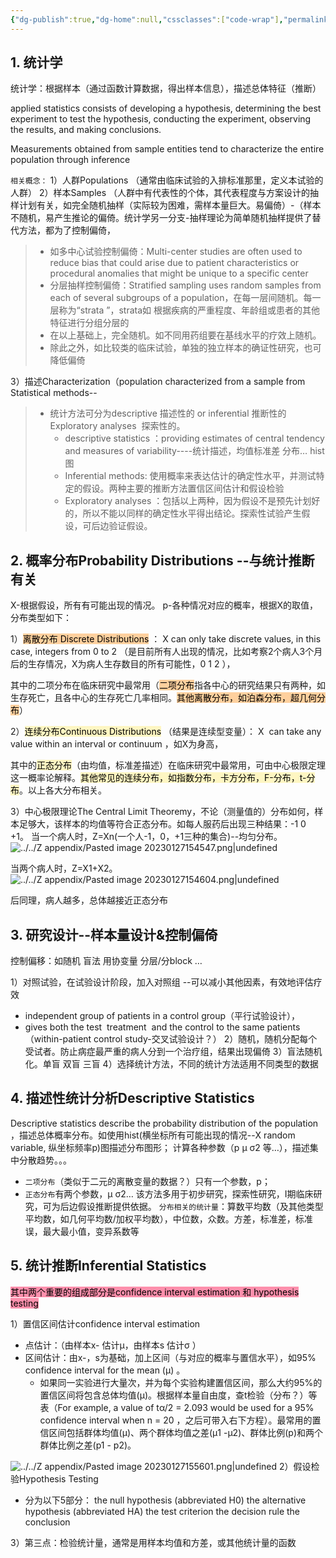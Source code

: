 ```yaml
---
{"dg-publish":true,"dg-home":null,"cssclasses":["code-wrap"],"permalink":"/03 STAT/书中的统计知识/第01章 前言+基础理论/","dgPassFrontmatter":true}
---
```


## 1. 统计学

统计学：根据样本（通过函数计算数据，得出样本信息），描述总体特征（推断）

applied statistics consists of developing a hypothesis, determining the best experiment to test the hypothesis, conducting the experiment, observing the results, and making conclusions.

Measurements obtained from sample entities tend to characterize the entire population through inference

`相关概念：`
1）人群Populations （通常由临床试验的入排标准那里，定义本试验的人群）
2）样本Samples （人群中有代表性的个体，其代表程度与方案设计的抽样计划有关，如完全随机抽样（实际较为困难，需样本量巨大。易偏倚）-（样本不随机，易产生推论的偏倚。统计学另一分支-抽样理论为简单随机抽样提供了替代方法，都为了控制偏倚，
	 
> - 如多中心试验控制偏倚：Multi-center studies are often used to reduce bias that could arise due to patient characteristics or procedural anomalies that might be unique to a specific center
> - 分层抽样控制偏倚：Stratified sampling uses random samples from each of several subgroups of a population，在每一层间随机。每一层称为“strata ”，strata如 根据疾病的严重程度、年龄组或患者的其他特征进行分组分层的
> - 在以上基础上，完全随机。如不同用药组要在基线水平的疗效上随机。
> - 除此之外，如比较类的临床试验，单独的独立样本的确证性研究，也可降低偏倚

3）描述Characterization（population characterized from a sample from Statistical methods--

> - 统计方法可分为descriptive 描述性的 or inferential 推断性的 Exploratory analyses  探索性的。 
> 	- descriptive statistics ：providing estimates of central tendency and measures of variability----统计描述，均值标准差 分布… hist图
> 	- Inferential methods: 使用概率来表达估计的确定性水平，并测试特定的假设。两种主要的推断方法置信区间估计和假设检验
> 	- Exploratory analyses ：包括以上两种，因为假设不是预先计划好的，所以不能以同样的确定性水平得出结论。探索性试验产生假设，可后边验证假设。

## 2. 概率分布Probability Distributions --与统计推断有关

X-根据假设，所有有可能出现的情况。
p-各种情况对应的概率，根据X的取值，分布类型如下：

1）<mark style="background: #FFB86CA6;">离散分布 Discrete Distributions</mark> ：
X can only take discrete values, in this case, integers from 0 to 2 （是目前所有人出现的情况，比如考察2个病人3个月后的生存情况，X为病人生存数目的所有可能性，0 1 2 ），

其中的二项分布在临床研究中最常用（<mark style="background: #FFB86CA6;">二项分布</mark>指各中心的研究结果只有两种，如生存死亡，且各中心的生存死亡几率相同。<mark style="background: #FFB86CA6;">其他离散分布，如泊森分布，超几何分布</mark>）

2）<mark style="background: #FFF3A3A6;">连续分布Continuous Distributions</mark> （结果是连续型变量）：
X  can take any value within an interval or continuum ，如X为身高，

其中的<mark style="background: #FFF3A3A6;">正态分布</mark>（由均值，标准差描述）在临床研究中最常用，可由中心极限定理这一概率论解释。<mark style="background: #FFF3A3A6;">其他常见的连续分布，如指数分布，卡方分布，F-分布，t-分布</mark>。以上各大分布相关。

3）中心极限理论The Central Limit Theoremy，不论（测量值的）分布如何，样本足够大，该样本的均值等符合正态分布。如每人服药后出现三种结果：-1 0 +1。
当一个病人时，Z=Xn(一个人-1，0，+1三种的集合)--均匀分布。
![../../Z appendix/Pasted image 20230127154547.png|undefined](/img/user/Z%20appendix/Pasted%20image%2020230127154547.png)

当两个病人时，Z=X1+X2。
![../../Z appendix/Pasted image 20230127154604.png|undefined](/img/user/Z%20appendix/Pasted%20image%2020230127154604.png)

后同理，病人越多，总体越接近正态分布

## 3. 研究设计--样本量设计&控制偏倚

控制偏移：如随机 盲法 用协变量 分层/分block …

1）对照试验，在试验设计阶段，加入对照组 --可以减小其他因素，有效地评估疗效
- independent group of patients in a control group（平行试验设计），
- gives both the test  treatment  and the control to the same patients（within-patient control study-交叉试验设计？）
2）随机，随机分配每个受试者。防止病症最严重的病人分到一个治疗组，结果出现偏倚
3）盲法随机化。单盲 双盲 三盲
4）选择统计方法，不同的统计方法适用不同类型的数据

## 4. 描述性统计分析Descriptive Statistics

Descriptive statistics describe the probability distribution of the population ，描述总体概率分布。如使用hist(横坐标所有可能出现的情况--X random variable, 纵坐标频率p)图描述分布图形； 计算各种参数（p μ σ2 等…），描述集中分散趋势。。。

- `二项分布`（类似于二元的离散变量的数据？）只有一个参数，p；
- `正态分布`有两个参数，μ σ2…
该方法多用于初步研究，探索性研究，I期临床研究，可为后边假设推断提供依据。
`分布相关的统计量`：算数平均数（及其他类型平均数，如几何平均数/加权平均数），中位数，众数。方差，标准差，标准误，最大最小值，变异系数等

## 5. 统计推断Inferential Statistics

<mark style="background: #FF5582A6;">其中两个重要的组成部分是confidence interval estimation 和 hypothesis testing</mark>

1）置信区间估计confidence interval estimation

- 点估计：（由样本x- 估计μ，由样本s 估计σ ）
- 区间估计：由x-，s为基础，加上区间（与对应的概率与置信水平），如95% confidence interval for the mean (µ) 。
	- 如果同一实验进行大量次，并为每个实验构建置信区间，那么大约95%的置信区间将包含总体均值(µ)。根据样本量自由度，查t检验（分布？）等表（For example, a value of tα/2 = 2.093 would be used for a 95% confidence interval when n = 20 ，之后可带入右下方程）。最常用的置信区间包括群体均值(µ)、两个群体均值之差(µ1 -µ2)、群体比例(p)和两个群体比例之差(p1 - p2)。

![../../Z appendix/Pasted image 20230127155601.png|undefined](/img/user/Z%20appendix/Pasted%20image%2020230127155601.png)
2）假设检验Hypothesis Testing

- 分为以下5部分：
the null hypothesis (abbreviated H0) 
the alternative hypothesis (abbreviated HA) 
the test criterion 
the decision rule 
the conclusion

3）第三点：检验统计量，通常是用样本均值和方差，或其他统计量的函数
